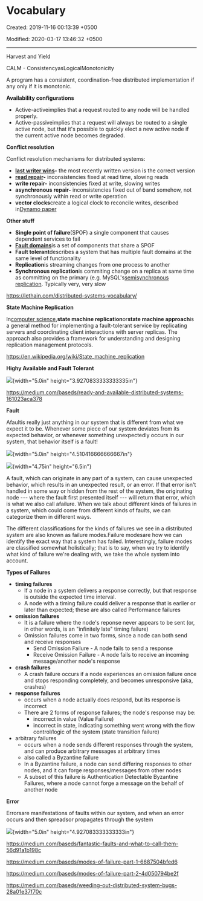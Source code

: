 # Vocabulary

Created: 2019-11-16 00:13:39 +0500

Modified: 2020-03-17 13:46:32 +0500

---

Harvest and Yield

CALM - ConsistencyasLogicalMonotonicity

A program has a consistent, coordination-free distributed implementation if any only if it is monotonic.



**Availability configurations**
-   Active-activeimplies that a request routed to any node will be handled properly.
-   Active-passiveimplies that a request will always be routed to a single active node, but that it's possible to quickly elect a new active node if the current active node becomes degraded.



**Conflict resolution**

Conflict resolution mechanisms for distributed systems:
-   **[last writer wins](https://dl.acm.org/citation.cfm?doid=1435417.1435432)-** the most recently written version is the correct version
-   **[read repair](https://en.wikipedia.org/wiki/Eventual_consistency)-** inconsistencies fixed at read time, slowing reads
-   **write repair-** inconsistencies fixed at write, slowing writes
-   **asynchronous repair-** inconsistencies fixed out of band somehow, not synchronously within read or write operation
-   **vector clocks**create a logical clock to reconcile writes, described in[Dynamo paper](https://www.allthingsdistributed.com/files/amazon-dynamo-sosp2007.pdf)



**Other stuff**
-   **Single point of failure**(SPOF) a single component that causes dependent services to fail
-   [**Fault domains**](https://lethain.com/fault-domains/)is a set of components that share a SPOF
-   **Fault tolerant**describes a system that has multiple fault domains at the same level of functionality
-   **Replication**is streaming changes from one process to another
-   **Synchronous replication**is commiting change on a replica at same time as committing on the primary (e.g. MySQL's[semisynchronous replication](https://dev.mysql.com/doc/refman/5.5/en/replication-semisync.html). Typically very, very slow



<https://lethain.com/distributed-systems-vocabulary/>



**State Machine Replication**

In[computer science](https://en.wikipedia.org/wiki/Computer_science),**state machine replication**or**state machine approach**is a general method for implementing a fault-tolerant service by replicating servers and coordinating client interactions with server replicas. The approach also provides a framework for understanding and designing replication management protocols.



<https://en.wikipedia.org/wiki/State_machine_replication>



**Highy Available and Fault Tolerant**

![](media/Vocabulary-image1.jpg){width="5.0in" height="3.9270833333333335in"}

<https://medium.com/baseds/ready-and-available-distributed-systems-161023aca378>



**Fault**

Afaultis really just anything in our system that is different from what we expect it to be. Whenever some piece of our system deviates from its expected behavior, or whenever something unexpectedly occurs in our system, that behavior itself is a fault!

![](media/Vocabulary-image2.jpg){width="5.0in" height="4.510416666666667in"}

![](media/Vocabulary-image3.jpg){width="4.75in" height="6.5in"}



A fault, which can originate in any part of a system, can cause unexpected behavior, which results in an unexpected result, or an error. If that error isn't handled in some way or hidden from the rest of the system, the originating node --- where the fault first presented itself --- will return that error, which is what we also call afailure. When we talk about different kinds of failures in a system, which could come from different kinds of faults, we can categorize them in different ways.



The different classifications for the kinds of failures we see in a distributed system are also known as failure modes.Failure modesare how we can identify the exact way that a system has failed. Interestingly, failure modes are classified somewhat holistically; that is to say, when we try to identify what kind of failure we're dealing with, we take the whole system into account.



**Types of Failures**
-   **timing failures**
    -   If a node in a system delivers a response correctly, but that response is outside the expected time interval.
    -   A node with a timing failure could deliver a response that is earlier or later than expected; these are also called Performance failures
-   **omission failures**
    -   It is a failure where the node's reponse never appears to be sent (or, in other words, is an "infinitely late" timing failure)
    -   Omission failures come in two forms, since a node can both send and receive responses
        -   Send Omission Failure - A node fails to send a response
        -   Receive Omission Failure - A node fails to receive an incoming message/another node's response
-   **crash failures**
    -   A crash failure occurs if a node experiences an omission failure once and stops responding completely, and becomes unresponsive (aka, crashes)
-   **response failures**
    -   occurs when a node actually does respond, but its response is incorrect
    -   There are 2 forms of response failures; the node's response may be:
        -   incorrect in value (Value Failure)
        -   incorrect in state, indicating something went wrong with the flow control/logic of the system (state transition failure)
-   arbitrary failures
    -   occurs when a node sends different responses through the system, and can produce arbitrary messages at arbitrary times
    -   also called a Byzantine failure
    -   In a Byzantine failure, a node can send differing responses to other nodes, and it can forge responses/messages from other nodes
    -   A subset of this failure is Authentication Detectable Byzantine Failures, where a node cannot forge a message on the behalf of another node



**Error**

Errorsare manifestations of faults within our system, and when an error occurs and then spreadsor propagates through the system



![](media/Vocabulary-image4.jpeg){width="5.0in" height="4.927083333333333in"}



<https://medium.com/baseds/fantastic-faults-and-what-to-call-them-56d91a1b198c>

<https://medium.com/baseds/modes-of-failure-part-1-6687504bfed6>

<https://medium.com/baseds/modes-of-failure-part-2-4d050794be2f>

<https://medium.com/baseds/weeding-out-distributed-system-bugs-28a01e37f70c>




